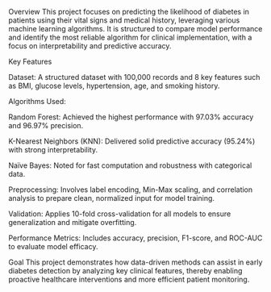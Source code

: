 Overview
This project focuses on predicting the likelihood of diabetes in patients using their vital signs and medical history, leveraging various machine learning algorithms. It is structured to compare model performance and identify the most reliable algorithm for clinical implementation, with a focus on interpretability and predictive accuracy.

Key Features

Dataset: A structured dataset with 100,000 records and 8 key features such as BMI, glucose levels, hypertension, age, and smoking history.

Algorithms Used:

Random Forest: Achieved the highest performance with 97.03% accuracy and 96.97% precision.

K-Nearest Neighbors (KNN): Delivered solid predictive accuracy (95.24%) with strong interpretability.

Naïve Bayes: Noted for fast computation and robustness with categorical data.

Preprocessing: Involves label encoding, Min-Max scaling, and correlation analysis to prepare clean, normalized input for model training.

Validation: Applies 10-fold cross-validation for all models to ensure generalization and mitigate overfitting.

Performance Metrics: Includes accuracy, precision, F1-score, and ROC-AUC to evaluate model efficacy.

Goal
This project demonstrates how data-driven methods can assist in early diabetes detection by analyzing key clinical features, thereby enabling proactive healthcare interventions and more efficient patient monitoring.
